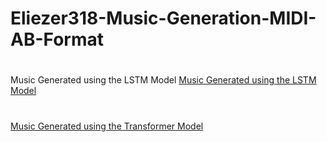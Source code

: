 # Eliezer318-Music-Generation-MIDI-AB-Format
#

Music Generated using the LSTM Model
[Music Generated using the LSTM Model](https://github.com/Eliezer318/Eliezer318-Music-Generation-MIDI-AB-Format/tree/main/samples/basic)

#

[Music Generated using the Transformer Model](https://github.com/Eliezer318/Eliezer318-Music-Generation-MIDI-AB-Format/tree/main/samples/advanced)
